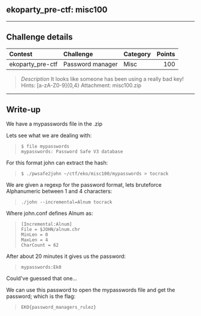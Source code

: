 ## ekoparty_pre-ctf: misc100

----------
## Challenge details
| Contest        | Challenge     | Category  | Points |
|:---------------|:--------------|:----------|-------:|
| ekoparty_pre-ctf | Password manager | Misc | 100  |



>*Description*
> It looks like someone has been using a really bad key!
> Hints: [a-zA-Z0-9]{0,4}
>Attachment: misc100.zip 

----------
## Write-up

We have a mypasswords file in the .zip

Lets see what we are dealing with:

>```
>$ file mypasswords 
>mypasswords: Password Safe V3 database
>```

For this format john can extract the hash:

>```
>$ ./pwsafe2john ~/ctf/eko/misc100/mypasswords > tocrack
>```

We are given a regexp for the password format, lets bruteforce Alphanumeric between 1 and 4 characters:

>```
>./john --incremental=Alnum tocrack
>```

Where john.conf defines Alnum as:

>```
>[Incremental:Alnum]
>File = $JOHN/alnum.chr
>MinLen = 0
>MaxLen = 4
>CharCount = 62
>```

After about 20 minutes it gives us the password:

>```
>mypasswords:Ek0
>```

Could've guessed that one...

We can use this password to open the mypasswords file and get the password; which is the flag:

>```
>EKO{password_managers_rulez}
>```
